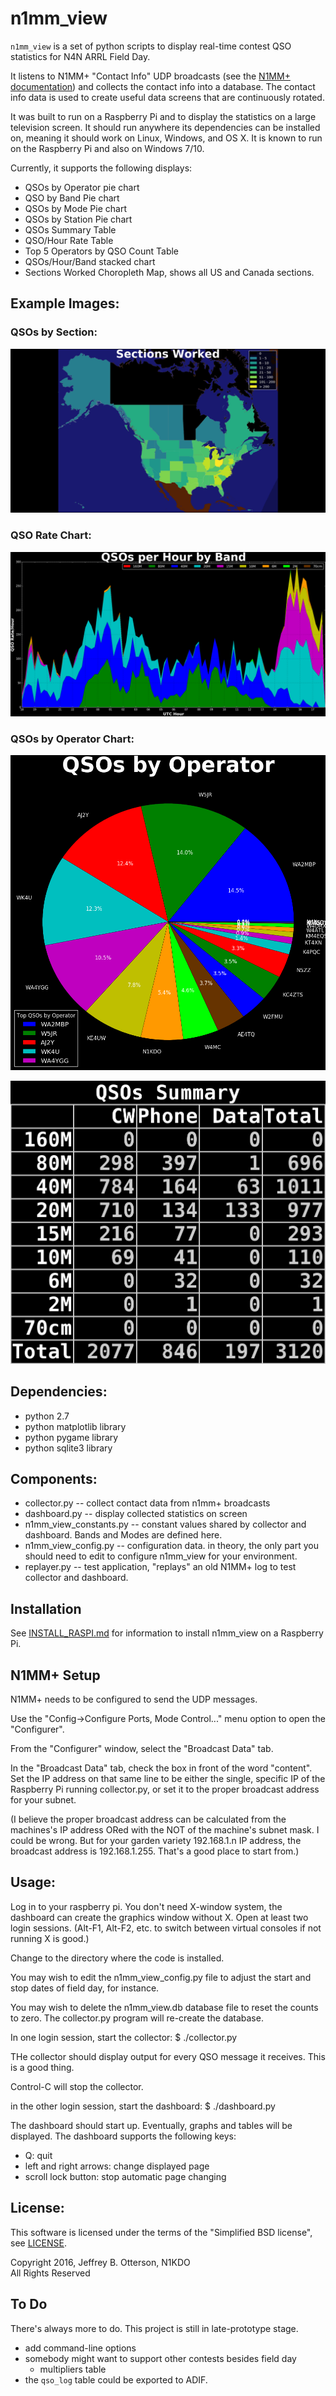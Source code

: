 # n1mm_view

`n1mm_view` is a set of python scripts to display real-time contest QSO
 statistics for N4N ARRL Field Day.

It listens to N1MM+ "Contact Info" UDP broadcasts (see the 
[N1MM+ documentation](http://n1mm.hamdocs.com/tiki-index.php?page=UDP+Broadcasts))
and collects the contact info into a database.  The contact info data 
is used to create useful data screens that are continuously rotated.

It was built to run on a Raspberry Pi and to display the statistics 
on a large television screen.  It should run anywhere its dependencies 
can be installed on, meaning it should work on Linux, Windows, and OS X.
It is known to run on the Raspberry Pi and also on Windows 7/10.

Currently, it supports the following displays:

* QSOs by Operator pie chart
* QSO by Band Pie chart
* QSOs by Mode Pie chart
* QSOs by Station Pie chart
* QSOs Summary Table
* QSO/Hour Rate Table
* Top 5 Operators by QSO Count Table
* QSOs/Hour/Band stacked chart
* Sections Worked Choropleth Map, shows all US and Canada sections.

## Example Images:

### QSOs by Section:

![QSOs by Section](qsos_by_section.png)

### QSO Rate Chart:

![QSO Rates Chart](qso_rates_chart.png)

### QSOs by Operator Chart:

![QSOs by Operator Chart](qso_operators_graph.png)

![QSO Summary Table](qso_summary_table.png)

## Dependencies:

* python 2.7
* python matplotlib library
* python pygame library
* python sqlite3 library

## Components:

* collector.py -- collect contact data from n1mm+ broadcasts
* dashboard.py -- display collected statistics on screen
* n1mm_view_constants.py -- constant values shared by collector and dashboard.  Bands and Modes are defined here.
* n1mm_view_config.py -- configuration data.  in theory, the only part you should need to edit to configure n1mm_view for your environment.
* replayer.py -- test application, "replays" an old N1MM+ log to test collector and dashboard.

## Installation

See [INSTALL_RASPI.md](INSTALL_RASPI.md) for information to install n1mm_view on a Raspberry Pi.

## N1MM+ Setup

N1MM+ needs to be configured to send the UDP messages.  

Use the "Config->Configure Ports, Mode Control..." menu option to open the "Configurer".

From the "Configurer" window, select the "Broadcast Data" tab.  

In the "Broadcast Data" tab, check the box in front of the word "content".  Set the IP address on that same line to be either the single, specific IP of the Raspberry Pi running collector.py, or set it to the proper broadcast address for your subnet. 

(I believe the proper broadcast address can be calculated from the machines's IP address ORed with the NOT of the machine's subnet mask.  I could be wrong.  But for your garden variety 192.168.1.n IP address, the broadcast address is 192.168.1.255.  That's a good place to start from.)

## Usage:

Log in to your raspberry pi.  You don't need X-window system, the dashboard can create the graphics window without X.  Open at least two login sessions.  (Alt-F1, Alt-F2, etc. to switch between virtual consoles if not running X is good.)

Change to the directory where the code is installed.

You may wish to edit the n1mm_view_config.py file to adjust the start and stop dates of field day, for instance.

You may wish to delete the n1mm_view.db database file to reset the counts to zero.  The collector.py program will re-create the database.

In one login session, start the collector:  $ ./collector.py 

THe collector should display output for every QSO message it receives.  This is a good thing.

Control-C will stop the collector.

in the other login session, start the dashboard: $ ./dashboard.py

The dashboard should start up.  Eventually, graphs and tables will be displayed.  The dashboard supports the following keys:

* Q: quit
* left and right arrows: change displayed page
* scroll lock button: stop automatic page changing

## License:

This software is licensed under the terms of the "Simplified BSD license", see [LICENSE](LICENSE).

Copyright 2016, Jeffrey B. Otterson, N1KDO  
All Rights Reserved

## To Do

There's always more to do.  This project is still in late-prototype stage.

* add command-line options
* somebody might want to support other contests besides field day
  * multipliers table
* the `qso_log` table could be exported to ADIF.
